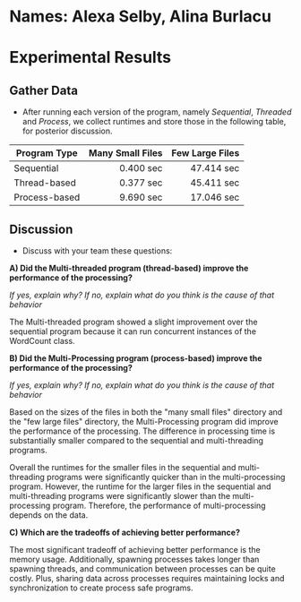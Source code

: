 # Names: Alexa Selby, Alina Burlacu

# Experimental Results

## Gather Data
* After running each version of the program, namely _Sequential_, _Threaded_ and _Process_, we collect runtimes and
store those in the following table, for posterior discussion. 

| Program Type | Many Small Files | Few Large Files |
|---           |-----------------:|----------------:|
|Sequential    |        0.400 sec |      47.414 sec |
|Thread-based  |        0.377 sec |      45.411 sec |
|Process-based |        9.690 sec |      17.046 sec |
 
## Discussion
* Discuss with your team these questions:

**A) Did the Multi-threaded program (thread-based) improve the performance of the processing?** 

*If yes, explain why? If no, explain what do you think is the cause of that behavior*

The Multi-threaded program showed a slight improvement over the sequential program because it can run 
concurrent instances of the WordCount class.


**B) Did the Multi-Processing program (process-based) improve the performance of the processing?** 

*If yes, explain why? If no, explain what do you think is the cause of that behavior*

Based on the sizes of the files in both the "many small files" directory and the "few large files" directory,
the Multi-Processing program did improve the performance of the processing. The difference in processing time 
is substantially smaller compared to the sequential and multi-threading programs.

Overall the runtimes for the smaller files in the sequential and multi-threading programs were 
significantly quicker than in the multi-processing program. However, the runtime for the larger files
in the sequential and multi-threading programs were significantly slower than the multi-processing program.
Therefore, the performance of multi-processing depends on the data.


**C) Which are the tradeoffs of achieving better performance?**

The most significant tradeoff of achieving better performance is the memory usage. Additionally, spawning
processes takes longer than spawning threads, and communication between processes can be quite costly. Plus,
sharing data across processes requires maintaining locks and synchronization to create process safe programs.
